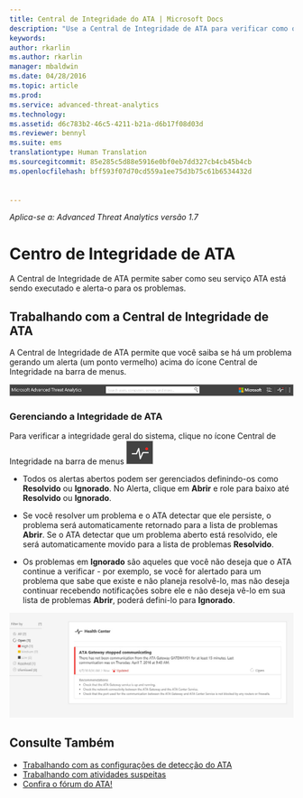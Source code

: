 ```yaml
---
title: Central de Integridade do ATA | Microsoft Docs
description: "Use a Central de Integridade de ATA para verificar como o serviço do ATA está funcionando e seja alertado sobre possíveis problemas."
keywords: 
author: rkarlin
ms.author: rkarlin
manager: mbaldwin
ms.date: 04/28/2016
ms.topic: article
ms.prod: 
ms.service: advanced-threat-analytics
ms.technology: 
ms.assetid: d6c783b2-46c5-4211-b21a-d6b17f08d03d
ms.reviewer: bennyl
ms.suite: ems
translationtype: Human Translation
ms.sourcegitcommit: 85e285c5d88e5916e0bf0eb7dd327cb4cb45b4cb
ms.openlocfilehash: bff593f07d70cd559a1ee75d3b75c61b6534432d


---
```


*Aplica-se a: Advanced Threat Analytics versão 1.7*



# <a name="ata-health-center"></a>Centro de Integridade de ATA
A Central de Integridade de ATA permite saber como seu serviço ATA está sendo executado e alerta-o para os problemas.

## <a name="working-with-the-ata-health-center"></a>Trabalhando com a Central de Integridade de ATA
A Central de Integridade de ATA permite que você saiba se há um problema gerando um alerta (um ponto vermelho) acima do ícone Central de Integridade na barra de menus.

![Barra de ferramentas do ponto vermelho da Central de Integridade do ATA](media/ATA-Health-Center-Alert-red-dot.png)

### <a name="managing-ata-health"></a>Gerenciando a Integridade de ATA
Para verificar a integridade geral do sistema, clique no ícone Central de Integridade na barra de menus ![Ícone Central de Integridade de ATA](media/ATA-red-dot.png)

-   Todos os alertas abertos podem ser gerenciados definindo-os como **Resolvido** ou **Ignorado**. No Alerta, clique em **Abrir** e role para baixo até **Resolvido** ou **Ignorado**.

-   Se você resolver um problema e o ATA detectar que ele persiste, o problema será automaticamente retornado para a lista de problemas **Abrir**. Se o ATA detectar que um problema aberto está resolvido, ele será automaticamente movido para a lista de problemas **Resolvido**.

-   Os problemas em **Ignorado** são aqueles que você não deseja que o ATA continue a verificar - por exemplo, se você for alertado para um problema que sabe que existe e não planeja resolvê-lo, mas não deseja continuar recebendo notificações sobre ele e não deseja vê-lo em sua lista de problemas **Abrir**, poderá defini-lo para **Ignorado**.

![Imagem dos problemas da Central de Integridade de ATA](media/ATA-Health-Issue.JPG)

## <a name="see-also"></a>Consulte Também
- [Trabalhando com as configurações de detecção do ATA](working-with-detection-settings.md)
- [Trabalhando com atividades suspeitas](working-with-suspicious-activities.md)
- [Confira o fórum do ATA!](https://social.technet.microsoft.com/Forums/security/home?forum=mata)



<!--HONumber=Jan17_HO1-->


